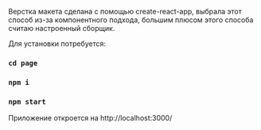 Верстка макета сделана с помощью create-react-app, выбрала этот способ из-за компонентного подхода, большим плюсом  этого способа считаю настроенный сборщик.

Для установки потребуется:

### `cd page`
### `npm i`
### `npm start`

Приложение откроется на http://localhost:3000/
